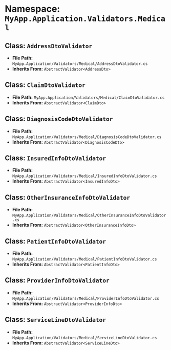 # Namespace: `MyApp.Application.Validators.Medical`

## Class: `AddressDtoValidator`

- **File Path:** `MyApp.Application/Validators/Medical/AddressDtoValidator.cs`
- **Inherits From:** `AbstractValidator<AddressDto>`

## Class: `ClaimDtoValidator`

- **File Path:** `MyApp.Application/Validators/Medical/ClaimDtoValidator.cs`
- **Inherits From:** `AbstractValidator<ClaimDto>`

## Class: `DiagnosisCodeDtoValidator`

- **File Path:** `MyApp.Application/Validators/Medical/DiagnosisCodeDtoValidator.cs`
- **Inherits From:** `AbstractValidator<DiagnosisCodeDto>`

## Class: `InsuredInfoDtoValidator`

- **File Path:** `MyApp.Application/Validators/Medical/InsuredInfoDtoValidator.cs`
- **Inherits From:** `AbstractValidator<InsuredInfoDto>`

## Class: `OtherInsuranceInfoDtoValidator`

- **File Path:** `MyApp.Application/Validators/Medical/OtherInsuranceInfoDtoValidator.cs`
- **Inherits From:** `AbstractValidator<OtherInsuranceInfoDto>`

## Class: `PatientInfoDtoValidator`

- **File Path:** `MyApp.Application/Validators/Medical/PatientInfoDtoValidator.cs`
- **Inherits From:** `AbstractValidator<PatientInfoDto>`

## Class: `ProviderInfoDtoValidator`

- **File Path:** `MyApp.Application/Validators/Medical/ProviderInfoDtoValidator.cs`
- **Inherits From:** `AbstractValidator<ProviderInfoDto>`

## Class: `ServiceLineDtoValidator`

- **File Path:** `MyApp.Application/Validators/Medical/ServiceLineDtoValidator.cs`
- **Inherits From:** `AbstractValidator<ServiceLineDto>`

